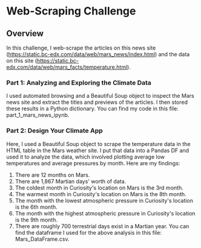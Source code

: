 # Web-Scraping Challenge

## Overview
In this challenge, I web-scrape the articles on this news site (https://static.bc-edx.com/data/web/mars_news/index.html) and the data on this site (https://static.bc-edx.com/data/web/mars_facts/temperature.html). 

### Part 1: Analyzing and Exploring the Climate Data
I used automated browsing and a Beautiful Soup object to inspect the Mars news site and extract the titles and previews of the articles. I then stored these results in a Python dictionary. You can find my code in this file: part_1_mars_news_ipynb.

### Part 2: Design Your Climate App
Here, I used a Beautiful Soup object to scrape the temperature data in the HTML table in the Mars weather site. I put that data into a Pandas DF and used it to analyze the data, which involved plotting average low temperatures and average pressures by month. Here are my findings:
1. There are 12 months on Mars.
2. There are 1,867 Martian days' worth of data.
3. The coldest month in Curiosity's location on Mars is the 3rd month.
4. The warmest month in Curiosity's location on Mars is the 8th month.
5. The month with the lowest atmospheric pressure in Curiosity's location is the 6th month.
6. The month with the highest atmospheric pressure in Curiosity's location is the 9th month.
7. There are roughly 700 terrestrial days exist in a Martian year.
You can find the dataframe I used for the above analysis in this file: Mars_DataFrame.csv.